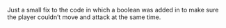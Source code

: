 ---
---
Just a small fix to the code in which a boolean was added in to make sure the player couldn’t move and attack at the same time.